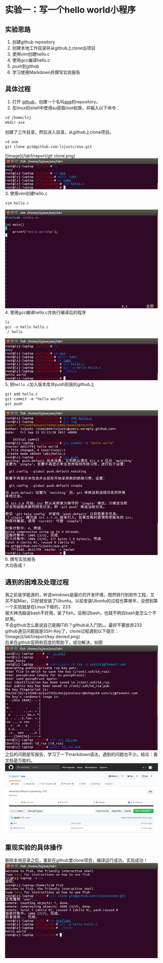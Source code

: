 # 实验一：写一个hello world小程序
## 实验思路
1. 创建github repository  
2. 创建本地工作目录并从github上clone出项目  
3. 使用vim创建hello.c  
4. 使用gcc编译hello.c  
5. push到github  
6. 学习使用Markdown并撰写实验报告

## 具体过程
1. 打开 [github](http://github.com/)，创建一个名叫[ase](https://github.com/lzjustc/ase)的repository。
2. 在linux的shell中使用su获取root权限，并输入以下命令：
``` shell
cd /home/lzj
mkdir ase
```
创建了工作目录，然后进入目录，从github上clone项目。
```shell
cd ase
git clone git@github.com:lzjustc/ase.git
```
![image](/lab1/report/git clone.png)  
![image](/lab1/report/shell1.png)
3. 使用vim创建hello.c
``` shell
vim hello.c
```
![image](/lab1/report/vim.png)  
4. 使用gcc编译hello.c并执行编译后的程序
``` shell
ls
gcc -o hello hello.c
./ hello
```
![image](/lab1/report/shell2.png)  
5. 把```hello.c```加入版本库并push到我的github上
``` shell
git add hello.c
git commit -m "hello world"
git push
```
![image](/lab1/report/git.png)  
6. 撰写实验报告  
大功告成！

## 遇到的困难及处理过程
我之前是学能源的，听说windows是最烂的开发环境，既然转行到软件工程，又买不起Mac，只好就安装了Ubuntu。以前安装Ubuntu的过程也算艰辛，没想到第一个实验就是在Linux下做的，233    
被大神洗脑说bash不好用，装了fish，没用过bash，也就不明白bash是怎么个不好用。  
不会github怎么能说自己是搞IT的？github从入门到。。最好不要放弃233  
github遇见问题就是SSH-Key了，clone过程遇到以下提示：  
![image](/lab1/report/key denied.png)  
后来在github官网和百度的帮助下，成功解决，如图  
![image](/lab1/report/key2.png)  
之后的问题是写报告，学习了一下markdown语法，遇到的问题也不少。结论：看文档是万能的。  
![image](/lab1/report/github.png)  

## 重现实验的具体操作
删除本地目录之后，重新在github里clone项目，编译运行成功，实验成功！  
![image](/lab1/report/review.png)






